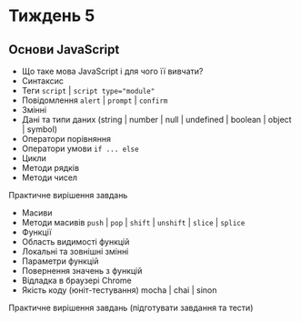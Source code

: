 # Тиждень 5

## Основи JavaScript

- Що таке мова JavaScript і для чого її вивчати?
- Синтаксис
- Теги `script` | `script type="module"`
- Повідомлення `alert` | `prompt` | `confirm`
- Змінні
- Дані та типи даних (string | number | null | undefined | boolean | object | symbol)
- Оператори порівняння
- Оператори умови `if ... else`
- Цикли
- Методи рядків
- Методи чисел

Практичне вирішення завдань
- Масиви
- Методи масивів `push` | `pop` | `shift` | `unshift` | `slice` | `splice`
- Функції
- Область видимості функцій
- Локальні та зовнішні змінні
- Параметри функцій
- Повернення значень з функцій
- Відладка в браузері Chrome 
- Якість коду (юніт-тестування) mocha | chai | sinon

Практичне вирішення завдань (підготувати завдання та тести)
